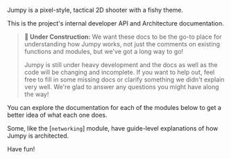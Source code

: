 Jumpy is a pixel-style, tactical 2D shooter with a fishy theme.

This is the project's internal developer API and Architecture documentation.

> **🚧 Under Construction:** We want these docs to be the go-to place for understanding how Jumpy
> works, not just the comments on existing functions and modules, but we've got a long way to go!
>
> Jumpy is still under heavy development and the docs as well as the code will be changing and
> incomplete. If you want to help out, feel free to fill in some missing docs or clarify something
> we didn't explain very well. We're glad to answer any questions you might have along the way!

You can explore the documentation for each of the modules below to get a better idea of what each
one does.

Some, like the [`networking`] module, have guide-level explanations of how Jumpy is architected.

Have fun!
